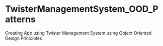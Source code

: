 # TwisterManagementSystem_OOD_Patterns
Creating App using Twister Management System using Object Oriented Design Priniciples
